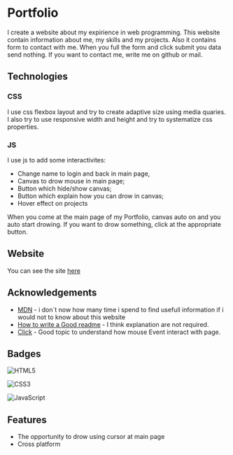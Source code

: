 
# Portfolio

I create a website about my expirience in web programming.
This website contain information about me, my skills and my projects. Also it contains form to contact with me. When you full the form and click submit you data send nothing. If you want to contact me, write me on github or mail.


## Technologies

### CSS
I use css flexbox layout and try to create adaptive size
using media quaries. 
I also try to use responsive width and height and try to 
systematize css properties.

### JS

I use js to add some interactivites:
- Change name to login and back in main page,
- Canvas to drow mouse in main page;
- Button which hide/show canvas;
- Button which explain how you can drow in canvas;
- Hover effect on projects

When you come at the main page of my Portfolio, canvas auto on and you auto start drowing. If you want to drow something, click at the appropriate button.

## Website

You can see the site [here](https://igorzvezdilin.github.io/portfolio-website/index.html#intro)

## Acknowledgements

 - [MDN](https://developer.mozilla.org/en-US/) - i don`t now how many time i spend to find usefull information if i would not to know about this website
 - [How to write a Good readme](https://bulldogjob.com/news/449-how-to-write-a-good-readme-for-your-github-project) - I think explanation are not required.
 - [Click](https://oddler.ru/blog/i1812) - Good topic to understand how mouse Event interact with page.


## Badges

![HTML5](https://img.shields.io/badge/html5-%23E34F26.svg?style=for-the-badge&logo=html5&logoColor=white)

![CSS3](https://img.shields.io/badge/css3-%231572B6.svg?style=for-the-badge&logo=css3&logoColor=white)

![JavaScript](https://img.shields.io/badge/javascript-%23323330.svg?style=for-the-badge&logo=javascript&logoColor=%23F7DF1E)


## Features

- The opportunity to drow using cursor at main page
- Cross platform

